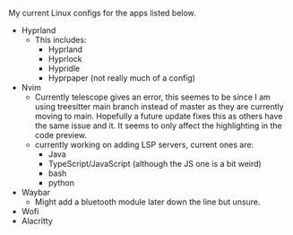 My current Linux configs for the apps listed below.

- Hyprland
    - This includes:
      - Hyprland
      - Hyprlock
      - Hypridle
      - Hyprpaper (not really much of a config) 
- Nvim
    - Currently telescope gives an error, this seemes to be
      since I am using treesitter main branch instead of master
      as they are currently moving to main. Hopefully a future
      update fixes this as others have the same issue and it. 
      It seems to only affect the highlighting in the code preview.
    - currently working on adding LSP servers, current ones are:
      - Java
      - TypeScript/JavaScript (although the JS one is a bit weird)
      - bash
      - python
- Waybar 
    - Might add a bluetooth module later down the line but unsure.
- Wofi 
- Alacritty

